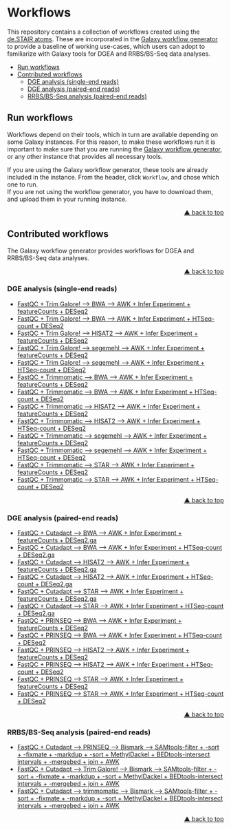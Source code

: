 <div id="top"></div>

# Workflows

This repository contains a collection of workflows created using the [de.STAIR atoms](https://github.com/destairdenbi/galaxy-atoms). These are incorporated in the [Galaxy workflow generator](https://github.com/destairdenbi/galaxy-workflow-generator)
to provide a baseline of working use-cases, which users can adopt to familiarize with
Galaxy tools for DGEA and RRBS/BS-Seq data analyses.

- [Run workflows](#run-workflows)
- [Contributed workflows](#contributed-workflows)
  - [DGE analysis (single-end reads)](#dge-analysis-single-end-reads)
  - [DGE analysis (paired-end reads)](#dge-analysis-paired-end-reads)
  - [RRBS/BS-Seq analysis (paired-end reads)](#rrbsbs-seq-analysis-paired-end-reads)



## Run workflows

Workflows depend on their tools, which in turn are available depending on some Galaxy
instances. For this reason, to make these workflows run it is important to make sure
that you are running the [Galaxy workflow generator](https://github.com/destairdenbi/galaxy-workflow-generator),
or any other instance that provides all necessary tools.

If you are using the Galaxy workflow generator, these tools are already included in
the instance. From the header, click ``Workflow``, and chose which one to run.  
If you are not using the workflow generator, you have to download them, and upload
them in your running instance.
<p align="right"><a href="#top">&#x25B2; back to top</a></p>



## Contributed workflows

The Galaxy workflow generator provides workflows for DGEA and RRBS/BS-Seq data
analyses.
<p align="right"><a href="#top">&#x25B2; back to top</a></p>



### DGE analysis (single-end reads)
- [FastQC + Trim Galore! --> BWA --> AWK + Infer Experiment + featureCounts + DESeq2](https://raw.githubusercontent.com/destairdenbi/galaxy-workflows/master/dgea/se/fastqc__trim_galore__bwa__awk__infer_experiment__featurecounts__deseq2.ga)
- [FastQC + Trim Galore! --> BWA --> AWK + Infer Experiment + HTSeq-count + DESeq2](https://raw.githubusercontent.com/destairdenbi/galaxy-workflows/master/dgea/se/fastqc__trim_galore__bwa__awk__infer_experiment__htseq-count__deseq2.ga)
- [FastQC + Trim Galore! --> HISAT2 --> AWK + Infer Experiment + featureCounts + DESeq2](https://raw.githubusercontent.com/destairdenbi/galaxy-workflows/master/dgea/se/fastqc__trim_galore__hisat2__awk__infer_experiment__featurecounts__deseq2.ga)
- [FastQC + Trim Galore! --> segemehl --> AWK + Infer Experiment + featureCounts + DESeq2](https://raw.githubusercontent.com/destairdenbi/galaxy-workflows/master/dgea/se/fastqc__trim_galore__segemehl__awk__infer_experiment__featurecounts__deseq2.ga)
- [FastQC + Trim Galore! --> segemehl --> AWK + Infer Experiment + HTSeq-count + DESeq2](https://raw.githubusercontent.com/destairdenbi/galaxy-workflows/master/dgea/se/fastqc__trim_galore__segemehl__awk__infer_experiment__htseq-count__deseq2.ga)
- [FastQC + Trimmomatic --> BWA --> AWK + Infer Experiment + featureCounts + DESeq2](https://raw.githubusercontent.com/destairdenbi/galaxy-workflows/master/dgea/se/fastqc__trimmomatic__bwa__awk__infer_experiment__featurecounts__deseq2.ga)
- [FastQC + Trimmomatic --> BWA --> AWK + Infer Experiment + HTSeq-count + DESeq2](https://raw.githubusercontent.com/destairdenbi/galaxy-workflows/master/dgea/se/fastqc__trimmomatic__bwa__awk__infer_experiment__htseq-count__deseq2.ga)
- [FastQC + Trimmomatic --> HISAT2 --> AWK + Infer Experiment + featureCounts + DESeq2](https://raw.githubusercontent.com/destairdenbi/galaxy-workflows/master/dgea/se/fastqc__trimmomatic__hisat2__awk__infer_experiment__featurecounts__deseq2.ga)
- [FastQC + Trimmomatic --> HISAT2 --> AWK + Infer Experiment + HTSeq-count + DESeq2](https://raw.githubusercontent.com/destairdenbi/galaxy-workflows/master/dgea/se/fastqc__trimmomatic__hisat2__awk__infer_experiment__htseq-count__deseq2.ga)
- [FastQC + Trimmomatic --> segemehl --> AWK + Infer Experiment + featureCounts + DESeq2](https://raw.githubusercontent.com/destairdenbi/galaxy-workflows/master/dgea/se/fastqc__trimmomatic__segemehl__awk__infer_experiment__featurecounts__deseq2.ga)
- [FastQC + Trimmomatic --> segemehl --> AWK + Infer Experiment + HTSeq-count + DESeq2](https://raw.githubusercontent.com/destairdenbi/galaxy-workflows/master/dgea/se/fastqc__trimmomatic__segemehl__awk__infer_experiment__htseq-count__deseq2.ga)
- [FastQC + Trimmomatic --> STAR --> AWK + Infer Experiment + featureCounts + DESeq2](https://raw.githubusercontent.com/destairdenbi/galaxy-workflows/master/dgea/se/fastqc__trimmomatic__star__awk__infer_experiment__featurecounts__deseq2.ga)
- [FastQC + Trimmomatic --> STAR --> AWK + Infer Experiment + HTSeq-count + DESeq2](https://raw.githubusercontent.com/destairdenbi/galaxy-workflows/master/dgea/se/fastqc__trimmomatic__star__awk__infer_experiment__htseq-count__deseq2.ga)
<p align="right"><a href="#top">&#x25B2; back to top</a></p>



### DGE analysis (paired-end reads)
- [FastQC + Cutadapt --> BWA --> AWK + Infer Experiment + featureCounts + DESeq2.ga](https://raw.githubusercontent.com/destairdenbi/galaxy-workflows/master/dgea/pe/fastqc__cutadapt__bwa__awk__infer_experiment__featurecounts__deseq2.ga)
- [FastQC + Cutadapt --> BWA --> AWK + Infer Experiment + HTSeq-count + DESeq2.ga](https://raw.githubusercontent.com/destairdenbi/galaxy-workflows/master/dgea/pe/fastqc__cutadapt__bwa__awk__infer_experiment__htseq-count__deseq2.ga)
- [FastQC + Cutadapt --> HISAT2 --> AWK + Infer Experiment + featureCounts + DESeq2.ga](https://raw.githubusercontent.com/destairdenbi/galaxy-workflows/master/dgea/pe/fastqc__cutadapt__hisat2__awk__infer_experiment__featurecounts__deseq2.ga)
- [FastQC + Cutadapt --> HISAT2 --> AWK + Infer Experiment + HTSeq-count + DESeq2.ga](https://raw.githubusercontent.com/destairdenbi/galaxy-workflows/master/dgea/pe/fastqc__cutadapt__hisat2__awk__infer_experiment__htseq-count__deseq2.ga)
- [FastQC + Cutadapt --> STAR --> AWK + Infer Experiment + featureCounts + DESeq2.ga](https://raw.githubusercontent.com/destairdenbi/galaxy-workflows/master/dgea/pe/fastqc__cutadapt__star__awk__infer_experiment__featurecounts__deseq2.ga)
- [FastQC + Cutadapt --> STAR --> AWK + Infer Experiment + HTSeq-count + DESeq2.ga](https://raw.githubusercontent.com/destairdenbi/galaxy-workflows/master/dgea/pe/fastqc__cutadapt__star__awk__infer_experiment__htseq-count__deseq2.ga)
- [FastQC + PRINSEQ --> BWA --> AWK + Infer Experiment + featureCounts + DESeq2](https://raw.githubusercontent.com/destairdenbi/galaxy-workflows/master/dgea/pe/fastqc__prinseq__bwa__awk__infer_experiment__featurecounts__deseq2.ga)
- [FastQC + PRINSEQ --> BWA --> AWK + Infer Experiment + HTSeq-count + DESeq2](https://raw.githubusercontent.com/destairdenbi/galaxy-workflows/master/dgea/pe/fastqc__prinseq__bwa__awk__infer_experiment__htseq-count__deseq2.ga)
- [FastQC + PRINSEQ --> HISAT2 --> AWK + Infer Experiment + featureCounts + DESeq2](https://raw.githubusercontent.com/destairdenbi/galaxy-workflows/master/dgea/pe/fastqc__prinseq__hisat2__awk__infer_experiment__featurecounts__deseq2.ga)
- [FastQC + PRINSEQ --> HISAT2 --> AWK + Infer Experiment + HTSeq-count + DESeq2](https://raw.githubusercontent.com/destairdenbi/galaxy-workflows/master/dgea/pe/fastqc__prinseq__hisat2__awk__infer_experiment__htseq-count__deseq2.ga)
- [FastQC + PRINSEQ --> STAR --> AWK + Infer Experiment + featureCounts + DESeq2](https://raw.githubusercontent.com/destairdenbi/galaxy-workflows/master/dgea/pe/fastqc__prinseq__star__awk__infer_experiment__featurecounts__deseq2.ga)
- [FastQC + PRINSEQ --> STAR --> AWK + Infer Experiment + HTSeq-count + DESeq2](https://raw.githubusercontent.com/destairdenbi/galaxy-workflows/master/dgea/pe/fastqc__prinseq__star__awk__infer_experiment__htseq-count__deseq2.ga)
<p align="right"><a href="#top">&#x25B2; back to top</a></p>



### RRBS/BS-Seq analysis (paired-end reads)
- [FastQC + Cutadapt --> PRINSEQ --> Bismark --> SAMtools-filter + -sort + -fixmate + -markdup + -sort + MethylDackel + BEDtools-intersect intervals + -mergebed + join + AWK](https://raw.githubusercontent.com/destairdenbi/galaxy-workflows/master/bs/pe/fastqc__cutadapt__prinseq__bismark__samtools-filter__-sort__-fixmate__-markdup__-sort__methyldackel__bedtools-intersect_intervals__-mergebed__join__awk.ga)
- [FastQC + Cutadapt --> Trim Galore! --> Bismark --> SAMtools-filter + -sort + -fixmate + -markdup + -sort + MethylDackel + BEDtools-intersect intervals + -mergebed + join + AWK](https://raw.githubusercontent.com/destairdenbi/galaxy-workflows/master/bs/pe/fastqc__cutadapt__trim_galore__bismark__samtools-filter__-sort__-fixmate__-markdup__-sort__methyldackel__bedtools-intersect_intervals__-mergebed__join__awk.ga)
- [FastQC + Cutadapt --> trimmomatic --> Bismark --> SAMtools-filter + -sort + -fixmate + -markdup + -sort + MethylDackel + BEDtools-intersect intervals + -mergebed + join + AWK](https://raw.githubusercontent.com/destairdenbi/galaxy-workflows/master/bs/pe/fastqc__cutadapt__trimmomatic__bismark__samtools-filter__-sort__-fixmate__-markdup__-sort__methyldackel__bedtools-intersect_intervals__-mergebed__join__awk.ga)
<p align="right"><a href="#top">&#x25B2; back to top</a></p>
